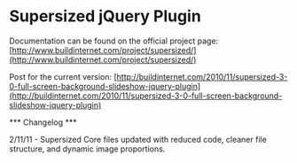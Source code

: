 # Supersized jQuery Plugin

Documentation can be found on the official project page: [http://www.buildinternet.com/project/supersized/](http://www.buildinternet.com/project/supersized/)

Post for the current version: [http://buildinternet.com/2010/11/supersized-3-0-full-screen-background-slideshow-jquery-plugin](http://buildinternet.com/2010/11/supersized-3-0-full-screen-background-slideshow-jquery-plugin)

*** Changelog ***

2/11/11 - Supersized Core files updated with reduced code, cleaner file structure, and dynamic image proportions.